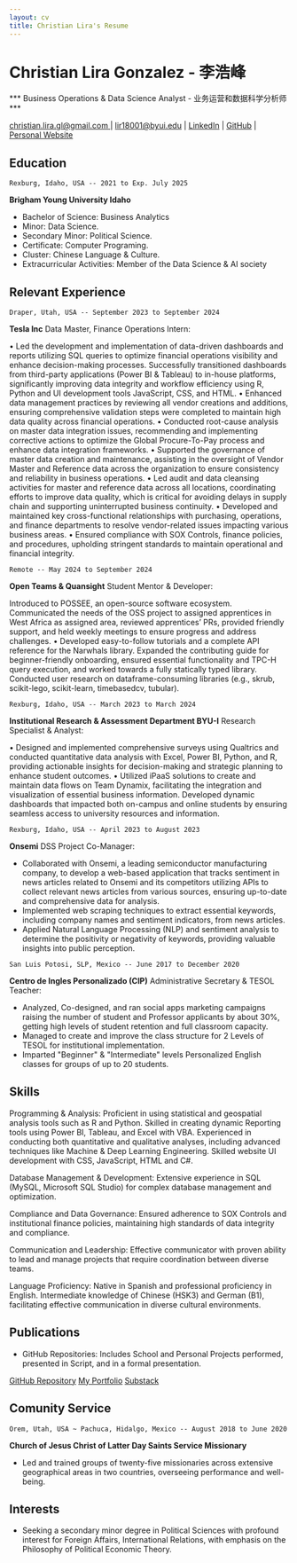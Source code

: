 ```yaml
---
layout: cv
title: Christian Lira's Resume
---
```

# Christian Lira Gonzalez - 李浩峰 
*** Business Operations & Data Science Analyst - 业务运营和数据科学分析师 ***



<div id="webaddress">
<a href="christian.lira.gl@gmail.com">christian.lira.gl@gmail.com </a>
| <a href="lir18001@byui.edu">lir18001@byui.edu</a>
| <a href="https://www.linkedin.com/in/christian-lira-6598341b9/">LinkedIn</a>
| <a href="https://github.com/ChristianLG2">GitHub</a>
| <a href= "https://christianlg2.github.io/ChristianLG/">Personal Website</a>
</div>



## Education

`Rexburg, Idaho, USA -- 2021 to Exp. July 2025`

__Brigham Young University Idaho__

* Bachelor of Science: Business Analytics 
* Minor: Data Science.  
* Secondary Minor:  Political Science.
* Certificate: Computer Programing.
* Cluster: Chinese Language & Culture. 
* Extracurricular Activities: Member of the Data Science & AI society


## Relevant Experience 

`Draper, Utah, USA -- September 2023 to September 2024`

__Tesla Inc__ Data Master, Finance Operations Intern:

• Led the development and implementation of data-driven dashboards and reports utilizing SQL queries to optimize financial operations visibility 
and enhance decision-making processes. Successfully transitioned dashboards from third-party applications (Power BI & Tableau) to in-house 
platforms, significantly improving data integrity and workflow efficiency using R, Python and UI development tools JavaScript, CSS, and HTML. 
• Enhanced data management practices by reviewing all vendor creations and additions, ensuring comprehensive validation steps were completed 
to maintain high data quality across financial operations. 
• Conducted root-cause analysis on master data integration issues, recommending and implementing corrective actions to optimize the Global 
Procure-To-Pay process and enhance data integration frameworks. 
• Supported the governance of master data creation and maintenance, assisting in the oversight of Vendor Master and Reference data across the 
organization to ensure consistency and reliability in business operations. 
• Led audit and data cleansing activities for master and reference data across all locations, coordinating efforts to improve data quality, which is 
critical for avoiding delays in supply chain and supporting uninterrupted business continuity. 
• Developed and maintained key cross-functional relationships with purchasing, operations, and finance departments to resolve vendor-related 
issues impacting various business areas. 
• Ensured compliance with SOX Controls, finance policies, and procedures, upholding stringent standards to maintain operational and financial 
integrity. 



`Remote -- May 2024 to September 2024`

__Open Teams & Quansight__ Student Mentor & Developer:

Introduced to POSSEE, an open-source software ecosystem. Communicated the needs of the OSS project to assigned apprentices in West Africa as 
assigned area, reviewed apprentices’ PRs, provided friendly support, and held weekly meetings to ensure progress and address challenges. 
• Developed easy-to-follow tutorials and a complete API reference for the Narwhals library. Expanded the contributing guide for beginner-friendly 
onboarding, ensured essential functionality and TPC-H query execution, and worked towards a fully statically typed library. Conducted user 
research on dataframe-consuming libraries (e.g., skrub, scikit-lego, scikit-learn, timebasedcv, tubular).



`Rexburg, Idaho, USA -- March 2023 to March 2024`

__Institutional Research & Assessment Department BYU-I__ Research Specialist & Analyst:

• Designed and implemented comprehensive surveys using Qualtrics and conducted quantitative data analysis with Excel, Power BI, Python, and R, 
providing actionable insights for decision-making and strategic planning to enhance student outcomes. 
• Utilized iPaaS solutions to create and maintain data flows on Team Dynamix, facilitating the integration and visualization of essential business 
information. Developed dynamic dashboards that impacted both on-campus and online students by ensuring seamless access to university 
resources and information.



`Rexburg, Idaho, USA -- April 2023 to August 2023`

__Onsemi__ DSS Project Co-Manager:

* Collaborated with Onsemi, a leading semiconductor manufacturing company, to develop a web-based application that tracks sentiment in news articles related to Onsemi and its competitors utilizing APIs to collect relevant news articles from various sources, ensuring up-to-date and comprehensive data for analysis.
* Implemented web scraping techniques to extract essential keywords, including company names and sentiment indicators, from news articles.
* Applied Natural Language Processing (NLP) and sentiment analysis to determine the positivity or negativity of keywords, providing valuable insights into public perception.
 


`San Luis Potosi, SLP, Mexico -- June 2017 to December 2020`

__Centro de Ingles Personalizado (CIP)__ Administrative Secretary & TESOL Teacher:

* Analyzed, Co-designed, and ran social apps marketing campaigns raising the number of student and Professor applicants by about 30%, getting high levels of student retention and full classroom capacity. 
* Managed to create and improve the class structure for 2 Levels of TESOL for institutional implementation.
* Imparted "Beginner" & "Intermediate" levels Personalized English classes for groups of up to 20 students.

## Skills 

Programming & Analysis: Proficient in using statistical and geospatial 
analysis tools such as R and Python. Skilled in creating dynamic 
Reporting tools using Power BI, Tableau, and Excel with VBA. 
Experienced in conducting both quantitative and qualitative analyses, 
including advanced techniques like Machine & Deep Learning 
Engineering. Skilled website UI development with CSS, JavaScript, HTML 
and C#.

Database Management & Development:  Extensive experience in SQL 
(MySQL, Microsoft SQL Studio) for complex database management and 
optimization. 

Compliance and Data Governance: Ensured adherence to SOX Controls 
and institutional finance policies, maintaining high standards of data 
integrity and compliance. 

Communication and Leadership: Effective communicator with proven 
ability to lead and manage projects that require coordination between 
diverse teams. 

Language Proficiency: 
Native in Spanish and professional proficiency in English. Intermediate 
knowledge of Chinese (HSK3) and German (B1), facilitating effective 
communication in diverse cultural environments. 

## Publications

* GitHub Repositories: Includes School and Personal Projects performed, presented in Script, and in a formal presentation.
<div id="webaddress">
<a href="https://github.com/ChristianLG2">GitHub Repository</a>
<a href="https://christianlg2.github.io/ChristianLG/MyPortfolio.html">My Portfolio</a>
<a href="https://substack.com/@christianlirag">Substack</a>
</div>

## Comunity Service

`Orem, Utah, USA ~ Pachuca, Hidalgo, Mexico -- August 2018 to June 2020`

__Church of Jesus Christ of Latter Day Saints Service Missionary__

* Led and trained groups of twenty-five missionaries across extensive geographical areas in two countries, overseeing performance and well-being. 

## Interests

+ Seeking a secondary minor degree in Political Sciences with profound interest for Foreign Affairs, International Relations, with emphasis on the Philosophy of Political Economic Theory.




